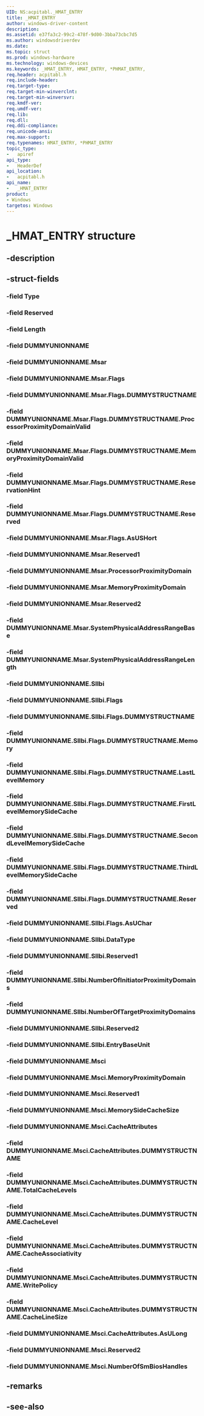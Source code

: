 ```yaml
---
UID: NS:acpitabl._HMAT_ENTRY
title: _HMAT_ENTRY
author: windows-driver-content
description: 
ms.assetid: e37fa3c2-99c2-478f-9d00-3bba73cbc7d5
ms.author: windowsdriverdev
ms.date: 
ms.topic: struct
ms.prod: windows-hardware
ms.technology: windows-devices
ms.keywords: _HMAT_ENTRY, HMAT_ENTRY, *PHMAT_ENTRY, 
req.header: acpitabl.h
req.include-header:
req.target-type:
req.target-min-winverclnt:
req.target-min-winversvr:
req.kmdf-ver:
req.umdf-ver:
req.lib:
req.dll:
req.ddi-compliance:
req.unicode-ansi:
req.max-support:
req.typenames: HMAT_ENTRY, *PHMAT_ENTRY
topic_type: 
-	apiref
api_type: 
-	HeaderDef
api_location: 
-	acpitabl.h
api_name: 
-	_HMAT_ENTRY
product:
- Windows
targetos: Windows
---
```


# _HMAT_ENTRY structure

## -description


## -struct-fields

### -field Type
 
### -field Reserved
 
### -field Length
 
### -field DUMMYUNIONNAME
 
### -field DUMMYUNIONNAME.Msar
 
### -field DUMMYUNIONNAME.Msar.Flags
 
### -field DUMMYUNIONNAME.Msar.Flags.DUMMYSTRUCTNAME
 
### -field DUMMYUNIONNAME.Msar.Flags.DUMMYSTRUCTNAME.ProcessorProximityDomainValid
 
### -field DUMMYUNIONNAME.Msar.Flags.DUMMYSTRUCTNAME.MemoryProximityDomainValid
 
### -field DUMMYUNIONNAME.Msar.Flags.DUMMYSTRUCTNAME.ReservationHint
 
### -field DUMMYUNIONNAME.Msar.Flags.DUMMYSTRUCTNAME.Reserved
 
### -field DUMMYUNIONNAME.Msar.Flags.AsUSHort
 
### -field DUMMYUNIONNAME.Msar.Reserved1
 
### -field DUMMYUNIONNAME.Msar.ProcessorProximityDomain
 
### -field DUMMYUNIONNAME.Msar.MemoryProximityDomain
 
### -field DUMMYUNIONNAME.Msar.Reserved2
 
### -field DUMMYUNIONNAME.Msar.SystemPhysicalAddressRangeBase
 
### -field DUMMYUNIONNAME.Msar.SystemPhysicalAddressRangeLength
 
### -field DUMMYUNIONNAME.Sllbi
 
### -field DUMMYUNIONNAME.Sllbi.Flags
 
### -field DUMMYUNIONNAME.Sllbi.Flags.DUMMYSTRUCTNAME
 
### -field DUMMYUNIONNAME.Sllbi.Flags.DUMMYSTRUCTNAME.Memory
 
### -field DUMMYUNIONNAME.Sllbi.Flags.DUMMYSTRUCTNAME.LastLevelMemory
 
### -field DUMMYUNIONNAME.Sllbi.Flags.DUMMYSTRUCTNAME.FirstLevelMemorySideCache
 
### -field DUMMYUNIONNAME.Sllbi.Flags.DUMMYSTRUCTNAME.SecondLevelMemorySideCache
 
### -field DUMMYUNIONNAME.Sllbi.Flags.DUMMYSTRUCTNAME.ThirdLevelMemorySideCache
 
### -field DUMMYUNIONNAME.Sllbi.Flags.DUMMYSTRUCTNAME.Reserved
 
### -field DUMMYUNIONNAME.Sllbi.Flags.AsUChar
 
### -field DUMMYUNIONNAME.Sllbi.DataType
 
### -field DUMMYUNIONNAME.Sllbi.Reserved1
 
### -field DUMMYUNIONNAME.Sllbi.NumberOfInitiatorProximityDomains
 
### -field DUMMYUNIONNAME.Sllbi.NumberOfTargetProximityDomains
 
### -field DUMMYUNIONNAME.Sllbi.Reserved2
 
### -field DUMMYUNIONNAME.Sllbi.EntryBaseUnit
 
### -field DUMMYUNIONNAME.Msci
 
### -field DUMMYUNIONNAME.Msci.MemoryProximityDomain
 
### -field DUMMYUNIONNAME.Msci.Reserved1
 
### -field DUMMYUNIONNAME.Msci.MemorySideCacheSize
 
### -field DUMMYUNIONNAME.Msci.CacheAttributes
 
### -field DUMMYUNIONNAME.Msci.CacheAttributes.DUMMYSTRUCTNAME
 
### -field DUMMYUNIONNAME.Msci.CacheAttributes.DUMMYSTRUCTNAME.TotalCacheLevels
 
### -field DUMMYUNIONNAME.Msci.CacheAttributes.DUMMYSTRUCTNAME.CacheLevel
 
### -field DUMMYUNIONNAME.Msci.CacheAttributes.DUMMYSTRUCTNAME.CacheAssociativity
 
### -field DUMMYUNIONNAME.Msci.CacheAttributes.DUMMYSTRUCTNAME.WritePolicy
 
### -field DUMMYUNIONNAME.Msci.CacheAttributes.DUMMYSTRUCTNAME.CacheLineSize
 
### -field DUMMYUNIONNAME.Msci.CacheAttributes.AsULong
 
### -field DUMMYUNIONNAME.Msci.Reserved2
 
### -field DUMMYUNIONNAME.Msci.NumberOfSmBiosHandles
 

## -remarks

## -see-also